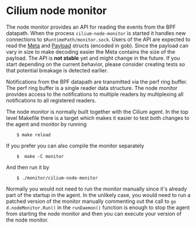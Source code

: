 # Cilium node monitor

The node monitor provides an API for reading the events from the BPF datapath.
When the process `cilium-node-monitor` is started it handles new connections to
`$RuntimePath/monitor.sock`. Users of the API are expected to read the
[Meta][0] and [Payload][1] structs (encoded in gob). Since the payload can vary
in size to make decoding easier the Meta contains the size of the payload.  The
API is **not stable** yet and might change in the future. If you start depending
on the current behavior, please consider creating tests so that potential
breakage is detected earlier.

Notifications from the BPF datapath are transmitted via the perf ring buffer.
The perf ring buffer is a single reader data structure. The node monitor
provides access to the notifications to multiple readers by multiplexing all
notifications to all registered readers.

The node monitor is normally built together with the Cilium agent.  In the top
level Makefile there is a target which makes it easier to test both changes to
the agent and monitor by running

        $ make reload

If you prefer you can also compile the monitor separately

        $  make -C monitor

And then run it by

        $ ./monitor/cilium-node-monitor

Normally you would not need to run the monitor manually since it's already part
of the startup in the agent. In the unlikely case, you would need to run a
patched version of the monitor manually commenting out the call to
`go d.nodeMonitor.Run()` in the `runDaemon()` function is enough to stop the
agent from starting the node monitor and then you  can execute your version of
the node monitor.

[0]: https://godoc.org/github.com/cilium/cilium/monitor/payload#Meta
[1]: https://godoc.org/github.com/cilium/cilium/monitor/payload#Payload
